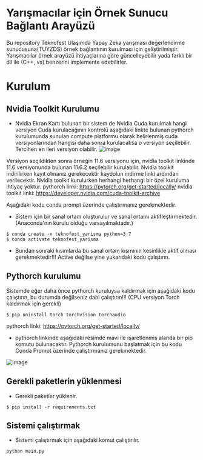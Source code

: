 # Yarışmacılar için Örnek Sunucu Bağlantı Arayüzü
Bu repository Teknofest Ulaşımda Yapay Zeka yarışması değerlendirme sunucusuna(TUYZDS) örnek bağlantının kurulması için geliştirilmiştir.
Yarışmacılar örnek arayüzü ihtiyaçlarına göre güncelleyebilir yada farklı bir dil ile (C++, vs) benzerini implemente edebilirler.
 
 
 
 

# Kurulum
## Nvidia Toolkit Kurulumu
- Nvidia Ekran Kartı bulunan bir sistem de
Nvidia Cuda kurulmalı hangi versiyon Cuda kurulacağının kontrolü aşağıdaki linkte bulunan pythorch kurulumunda sunulan compute platformu olarak belirlenmiş cuda versiyonlarından hangisi daha sonra kurulacaksa o versiyon seçilebilir. Tercihen en ileri versiyon olabilir.
![image](https://user-images.githubusercontent.com/55704722/180610737-5aa45a1e-0c10-4986-9a9d-d19db973a7a3.png)

Versiyon seçildikten sonra örneğin 11.6 versiyonu için,
nvidia toolkit linkinde 11.6 versiyonunda bulunan 11.6.2 seçilebilir kurulabilir. Nvidia toolkit indirilirken kayıt olmanız gerekecektir kaydolun indirme linki ardından verilecektir. Nvidia toolkit kurulurken herhangi herhangi bir özel kuruluma ihtiyaç yoktur.
pythorch linki: https://pytorch.org/get-started/locally/
nvidia toolkit linki: https://developer.nvidia.com/cuda-toolkit-archive

Aşağıdaki kodu conda prompt üzerinde çalıştırmanız gerekmektedir. 
- Sistem için bir sanal ortam oluşturulur ve sanal ortamı aktifleştirmektedir. (Anaconda'nın kurulu olduğu varsayılmaktadır.) 
```shell
$ conda create -n teknofest_yarisma python=3.7
$ conda activate teknofest_yarisma
```
- Bundan sonraki kısımlarda bu sanal ortam kısmının kesinlikle aktif olması gerekmektedir!!! Active değilse yine yukarıdaki kodu çalıştırın.

## Pythorch kurulumu
Sistemde eğer daha önce pythorch kuruluysa kaldırmak için aşağıdaki kodu çalıştırın, bu durumda değilseniz dahi çalıştırın!!! (CPU versiyon Torch kaldırmak için gerekli)
```shell
$ pip uninstall torch torchvision torchaudio
```
pythorch linki: https://pytorch.org/get-started/locally/
- pythorch linkinde aşağıdaki resimde mavi ile işaretlenmiş alanda bir pip komutu bulunacaktır. Pythorch kurulumunu başlatmak için bu kodu Conda Prompt üzerinde çalıştırmanız gerekmektedir. 

![image](https://user-images.githubusercontent.com/55704722/180611172-315fbd5d-4f2f-4619-9588-cbe82922984a.png)

## Gerekli paketlerin yüklenmesi
- Gerekli paketler yüklenir.
```shell
$ pip install -r requirements.txt
```
 
## Sistemi çalıştırmak
- Sistemi çalıştırmak için aşağıdaki komut çalıştırılır.
````shell
python main.py
````
